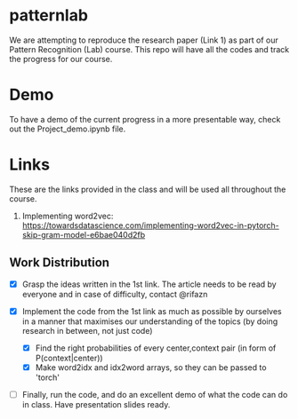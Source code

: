 # patternlab
We are attempting to reproduce the research paper (Link 1) as part of our Pattern Recognition (Lab) course.
This repo will have all the codes and track the progress for our course.

# Demo
To have a demo of the current progress in a more presentable way, check out the Project_demo.ipynb file.

# Links
These are the links provided in the class and will be used all throughout the course.

1. Implementing word2vec: https://towardsdatascience.com/implementing-word2vec-in-pytorch-skip-gram-model-e6bae040d2fb

## Work Distribution
- [x] Grasp the ideas written in the 1st link. The article needs to be read by everyone and in case of difficulty, contact @rifazn
- [x] Implement the code from the 1st link as much as possible by ourselves in a manner that maximises our understanding of the topics (by doing research in between, not just code)
    - [x] Find the right probabilities of every center,context pair (in form of P(context|center))
    - [x] Make word2idx and idx2word arrays, so they can be passed to 'torch'
- [ ] Finally, run the code, and do an excellent demo of what the code can do in class. Have presentation slides ready.
    
